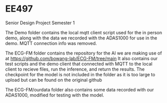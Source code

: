 # EE497
Senior Design Project Semester 1

The Demo folder contains the local mqtt client script used for the in person demo, along with the data we recorded with the ADAS1000 for use in the demo. MQTT connection info was removed.

The ECG-FM folder contains the repository for the AI we are making use of at https://github.com/bowang-lab/ECG-FM/tree/main
It also contains our test scripts and the demo client that connected with MQTT to the local client to recieve files, run the inference, and return the results.
The checkpoint for the model is not included in the folder as it is too large to upload but can be found on the original github

The ECG-FM/ourdata folder also contains some data recorded with our ADAS1000, modified for testing with the model.
